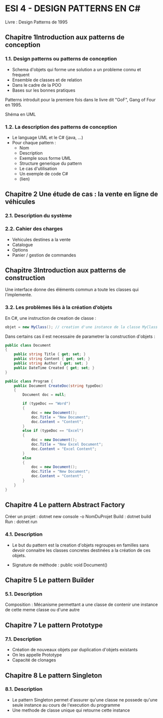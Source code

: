 # ESI 4 - DESIGN PATTERNS EN C#

Livre : Design Patterns de 1995

## Chapitre 1​ Introduction aux patterns de conception

### 1.1. Design patterns ou patterns de conception

- Schema d'objets qui forme une solution a un probleme connu et frequent
- Ensemble de classes et de relation
- Dans le cadre de la POO
- Bases sur les bonnes pratiques

Patterns introduit pour la premiere fois dans le livre dit "GoF", Gang of Four en 1995.

Shéma en UML

### 1.2. La description des patterns de conception

- Le language UML et le C# (java, ...)
- Pour chaque pattern :
    - Nom
    - Description
    - Exemple sous forme UML
    - Structure generique du pattern
    - Le cas d'utilisation
    - Un exemple de code C#
    - (lien)


## ​​Chapitre 2 ​Une étude de cas : la vente en ligne de véhicules

### 2.1. Description du système

### ​2.2. Cahier des charges

- Vehicules destines a la vente
- Catalogue
- Options
- Panier / gestion de commandes

## ​​​​Chapitre 3​ Introduction aux patterns de construction

Une interface donne des éléments commun a toute les classes qui l'implemente.

### 3.2. Les problèmes liés à la création d’objets

En C#, une instruction de creation de classe :
```csharp
objet = new MyClass(); // creation d'une instance de la classe MyClass
```

Dans certains cas il est necessaire de parametrer la construction d'objets :

```csharp
public class Document
{
    public string Title { get; set; }
    public string Content { get; set; }
    public string Author { get; set; }
    public DateTime Created { get; set; }
}

public class Program {
    public Document CreateDoc(string typeDoc)
    {
        Document doc = null;

        if (typeDoc == "Word")
        {
            doc = new Document();
            doc.Title = "New Document";
            doc.Content = "Content";
        }
        else if (typeDoc == "Excel")
        {
            doc = new Document();
            doc.Title = "New Excel Document";
            doc.Content = "Excel Content";
        }
        else
        {
            doc = new Document();
            doc.Title = "New Document";
            doc.Content = "Content";
        }
    }
}

```

## Chapitre 4 Le pattern Abstract Factory

Créer un projet : dotnet new console -o NomDuProjet
Build : dotnet build
Run : dotnet run

### 4.1. Description

- Le but du pattern est la creation d'objets regroupes en familles sans devoir connaitre les classes concretes destinées a la création de ces objets.

- Signature de méthode : public void Document()

## Chapitre 5​ Le pattern Builder

### 5.1. Description

Composition : Mécanisme permettant a une classe de contenir une instance de cette meme classe ou d'une autre

## Chapitre 7 Le pattern Prototype

### 7.1. Description

- Création de nouveaux objets par duplication d'objets existants
- On les appelle Prototype
- Capacité de clonages 


## Chapitre 8 Le pattern Singleton

### 8.1. Description

- Le pattern Singleton permet d'assurer qu'une classe ne possede qu'une seule instance au cours de l'execution du programme
- Une methode de classe unique qui retourne cette instance

